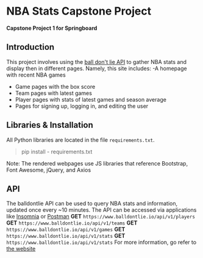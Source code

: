 # NBA Stats Capstone Project
**Capstone Project 1 for Springboard**

## Introduction
This project involves using the [ball don't lie API](https://ball-dont-lie.herokuapp.com/) to gather NBA stats and display then in different pages. Namely, this site includes:
-A homepage with recent NBA games
- Game pages with the box score
- Team pages with latest games
- Player pages with stats of latest games and season average
- Pages for signing up, logging in, and editing the user

## Libraries & Installation
All Python libraries are located in the file `requirements.txt`. 
> pip install - requirements.txt

Note: The rendered webpages use JS libraries that reference Bootstrap, Font Awesome, jQuery, and Axios

## API
The balldontlie API can be used to query NBA stats and information, updated once every ~10 minutes. The API can be accessed via applications like [Insomnia](https://insomnia.rest/) or [Postman](https://www.postman.com/)
<Players>
**GET** `https://www.balldontlie.io/api/v1/players`
</Players>
<Teams>
**GET** `https://www.balldontlie.io/api/v1/teams`
</Teams>
<Teams>
**GET** `https://www.balldontlie.io/api/v1/games`
</Teams>
<Teams>
**GET** `https://www.balldontlie.io/api/v1/stats`
</Teams>
<Teams>
**GET** `https://www.balldontlie.io/api/v1/stats`
</Teams>
For more information, go refer to [the website](https://www.balldontlie.io/#introduction)

## 
